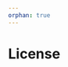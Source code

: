 ```yaml
---
orphan: true
---
```


# License

```{include} ../LICENSE

```
                                                                                                                                                                                                                                                                                           
